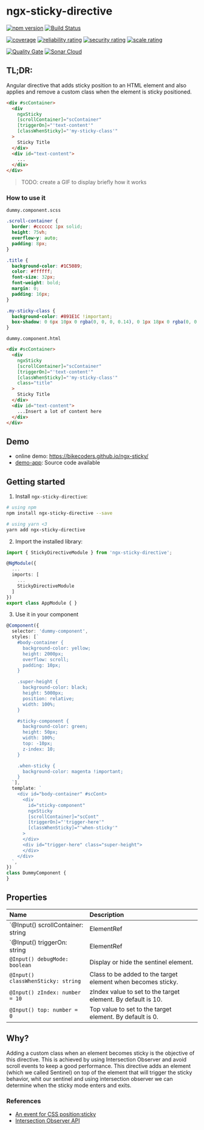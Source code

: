 # ngx-sticky-directive

[![npm version](https://badge.fury.io/js/ngx-sticky-directive.svg)](https://badge.fury.io/js/ngx-sticky-directive) [![Build Status](https://travis-ci.org/bikecoders/ngx-sticky.svg?branch=master)](https://travis-ci.org/bikecoders/ngx-sticky)

[![coverage](https://sonarcloud.io/api/project_badges/measure?project=bikecoders_ngx-sticky&metric=coverage)](https://sonarcloud.io/dashboard?id=bikecoders_ngx-sticky) [![reliability rating](https://sonarcloud.io/api/project_badges/measure?project=bikecoders_ngx-sticky&metric=reliability_rating)](https://sonarcloud.io/dashboard?id=bikecoders_ngx-sticky) [![security rating](https://sonarcloud.io/api/project_badges/measure?project=bikecoders_ngx-sticky&metric=security_rating)](https://sonarcloud.io/dashboard?id=bikecoders_ngx-sticky) [![scale rating](https://sonarcloud.io/api/project_badges/measure?project=bikecoders_ngx-sticky&metric=sqale_rating)](https://sonarcloud.io/dashboard?id=bikecoders_ngx-sticky)

[![Quality Gate](https://sonarcloud.io/api/project_badges/quality_gate?project=bikecoders_ngx-sticky)](https://sonarcloud.io/dashboard?id=bikecoders_ngx-sticky) [![Sonar Cloud](https://sonarcloud.io/images/project_badges/sonarcloud-white.svg)](https://sonarcloud.io/dashboard?id=bikecoders_ngx-sticky)


## TL;DR:

Angular directive that adds sticky position to an HTML element and also applies and remove a custom class when the element is sticky positioned.

```html
<div #scContainer>
  <div
    ngxSticky
    [scrollContainer]="scContainer"
    [triggerOn]="'text-content'"
    [classWhenSticky]="'my-sticky-class'"
  >
    Sticky Title
  </div>
  <div id="text-content">
    ...
  </div>
</div>
```
> TODO: create a GIF to display briefly how it works

### How to use it
`dummy.component.scss`
```scss
.scroll-container {
  border: #cccccc 1px solid;
  height: 75vh;
  overflow-y: auto;
  padding: 8px;
}

.title {
  background-color: #1C5089;
  color: #ffffff;
  font-size: 32px;
  font-weight: bold;
  margin: 0;
  padding: 16px;
}

.my-sticky-class {
  background-color: #891E1C !important;
  box-shadow: 0 6px 10px 0 rgba(0, 0, 0, 0.14), 0 1px 18px 0 rgba(0, 0, 0, 0.12), 0 3px 5px -1px rgba(0, 0, 0, 0.4);
}
```


`dummy.component.html`
```html
<div #scContainer>
  <div
    ngxSticky
    [scrollContainer]="scContainer"
    [triggerOn]="'text-content'"
    [classWhenSticky]="'my-sticky-class'"
    class="title"
  >
    Sticky Title
  </div>
  <div id="text-content">
    ...Insert a lot of content here
  </div>
</div>
```

## Demo
- online demo: https://bikecoders.github.io/ngx-sticky/
- [demo-app](https://github.com/bikecoders/ngx-sticky/tree/master/src): Source code available


## Getting started

1. Install `ngx-sticky-directive`:

```bash
# using npm
npm install ngx-sticky-directive --save

# using yarn <3
yarn add ngx-sticky-directive
```

2. Import the installed library:

```ts
import { StickyDirectiveModule } from 'ngx-sticky-directive';

@NgModule({
  ...
  imports: [
    ...
    StickyDirectiveModule
  ]
})
export class AppModule { }
```

3. Use it in your component

```ts
@Component({
  selector: 'dummy-component',
  styles: [`
    #body-container {
      background-color: yellow;
      height: 2000px;
      overflow: scroll;
      padding: 10px;
    }

    .super-height {
      background-color: black;
      height: 5000px;
      position: relative;
      width: 100%;
    }

    #sticky-component {
      background-color: green;
      height: 50px;
      width: 100%;
      top: -10px;
      z-index: 10;
    }

    .when-sticky {
      background-color: magenta !important;
    }
  `],
  template: `
    <div id="body-container" #scCont>
      <div
        id="sticky-component"
        ngxSticky
        [scrollContainer]="scCont"
        [triggerOn]="'trigger-here'"
        [classWhenSticky]="'when-sticky'"
      >
      </div>
      <div id="trigger-here" class="super-height">
      </div>
    </div>
  `,
})
class DummyComponent {
}
```

## Properties

| Name  | Description |
| :---- | :---------- |
| `@Input() scrollContainer: string | ElementRef | HTMLElement` | Top container of the sticky element that has the scroll. |
| `@Input() triggerOn: string | ElementRef | HTMLElement` | Element that will trigger the custom class on the sticky element. |
| `@Input() debugMode: boolean` | Display or hide the sentinel element. |
| `@Input() classWhenSticky: string` | Class to be added to the target element when becomes sticky. |
| `@Input() zIndex: number = 10` | zIndex value to set to the target element. By default is 10. |
| `@Input() top: number = 0` | Top value to set to the target element. By default is 0. |

## Why?

Adding a custom class when an element becomes sticky is the objective of this directive. This is achieved by using Intersection Observer and avoid scroll events to keep a good performance.
This directive adds an element (which we called Sentinel) on top of the element that will trigger the sticky behavior, whit our sentinel and using intersection observer we can determine when the sticky mode enters and exits.

### References
- [An event for CSS position:sticky](https://developers.google.com/web/updates/2017/09/sticky-headers)
- [Intersection Observer API](https://developer.mozilla.org/en-US/docs/Web/API/Intersection_Observer_API#Creating_an_intersection_observer)
